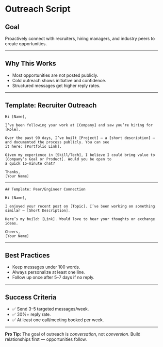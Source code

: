 # Outreach Script

## Goal

Proactively connect with recruiters, hiring managers, and industry peers to create opportunities.

---

## Why This Works

- Most opportunities are not posted publicly.
- Cold outreach shows initiative and confidence.
- Structured messages get higher reply rates.

---

## Template: Recruiter Outreach

```
Hi [Name],

I’ve been following your work at [Company] and saw you’re hiring for [Role].

Over the past 90 days, I’ve built [Project] — a [short description] — and documented the process publicly. You can see
it here: [Portfolio Link].

Given my experience in [Skill/Tech], I believe I could bring value to [Company’s Goal or Product]. Would you be open to
a quick 15-minute chat?

Thanks,
[Your Name]
```

---

```
## Template: Peer/Engineer Connection

Hi [Name],

I enjoyed your recent post on [Topic]. I’ve been working on something similar — [Short Description].

Here’s my build: [Link]. Would love to hear your thoughts or exchange ideas.

Cheers,
[Your Name]
```

---

## Best Practices

- Keep messages under 100 words.
- Always personalize at least one line.
- Follow up once after 5–7 days if no reply.

---

## Success Criteria

- ✅ Send 3–5 targeted messages/week.
- ✅ 30%+ reply rate.
- ✅ At least one call/meeting booked per week.

---

**Pro Tip:** The goal of outreach is *conversation*, not *conversion*. Build relationships first — opportunities follow.